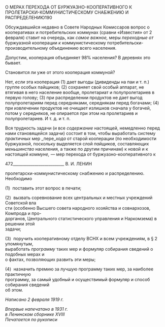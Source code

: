 О МЕРАХ ПЕРЕХОДА ОТ БУРЖУАЗНО-КООПЕРАТИВНОГО К ПРОЛЕТАРСКИ-КОММУНИСТИЧЕСКОМУ СНАБЖЕНИЮ И РАСПРЕДЕЛЕНИЮ190

Обсуждавшийся недавно в Совете Народных Комиссаров вопрос о кооперативах и потребительских коммунах (сравни «Известия» от 2 февраля) ставит на очередь, как _самое важное,_ меры _переходные от_ буржуазной кооперации _к_ коммунистическому по­требительски-производительному объединению всего населения.

Допустим, кооперация объединяет 98% населения? В деревнях это бывает.

Становится ли уже от этого кооперация коммуной?

Нет, _если_ эта кооперация (1) дает выгоды (дивиденды на паи и т. п.) группе особых пайщиков; (2) сохраняет свой особый аппарат, не втягивая в него население вообще, пролетариат и полупролетариев в первую голову; (3) при распределении продуктов не дает выгод полупролетариям перед середняками, середнякам перед богачами; (4) при извлечении продуктов не очищает излишков сначала у богачей, потом у середняков, не опирается при этом на пролетариев и полупролетариев. И т. д. и т. п.

Вся трудность задачи (и все _содержание_ настоящей, немедленно перед нами стано­вящейся задачи) состоит в том, чтобы выработать систему _практичных_ мер _пере­__хода_ от старой кооперации (по необходимости буржуазной, поскольку выделяется слой _пайщиков,_ составляющих _меньшинство_ населения, а также по другим причинам) к новой и к настоящей _коммуне,_ — мер перехода от буржуазно-кооперативного к

  

472__________________________ В. И. ЛЕНИН

пролетарски-коммунистическому снабжению и распределению. Необходимо

(1)  поставить этот вопрос в печати;

(2)  вызвать соревнование всех центральных и местных учреждений Советской вла­  
сти (особенно Высшего совета народного хозяйства и совнархозов, Компрода и про-  
дорганов, Центрального статистического управления и Наркомзема) в решении этой  
задачи;

(3)  поручить кооперативному отделу ВСНХ и всем учреждениям, в § 2 упомянутым,  
выработать _программу_ таких мер и формуляр собирания сведений о подобных мерах и  
о фактах, позволяющих развить эти меры;

(4)  назначить премию за лучшую программу таких мер, за наиболее практичную  
программу, за самый удобный и осуществимый формуляр и способ собирания сведений  
об этом.

_Написано 2 февраля 1919 г._

_Впервые напечатано в 1931 г.  
в Ленинском сборнике_ _XVIII_                                                               _Печатается по рукописи_